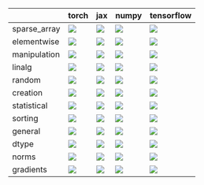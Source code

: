 |              | torch                                                                                                                                                 | jax                                                                                                                                                   | numpy                                                                                                                                                 | tensorflow                                                                                                                                            |
|:-------------|:------------------------------------------------------------------------------------------------------------------------------------------------------|:------------------------------------------------------------------------------------------------------------------------------------------------------|:------------------------------------------------------------------------------------------------------------------------------------------------------|:------------------------------------------------------------------------------------------------------------------------------------------------------|
| sparse_array | <a href="Experimental API/Core/sparse_array.md" rel="noopener noreferrer" target="_blank"><img src=https://img.shields.io/badge/-failure-red></a>     | <a href="Experimental API/Core/sparse_array.md" rel="noopener noreferrer" target="_blank"><img src=https://img.shields.io/badge/-success-success></a> | <a href="Experimental API/Core/sparse_array.md" rel="noopener noreferrer" target="_blank"><img src=https://img.shields.io/badge/-success-success></a> | <a href="Experimental API/Core/sparse_array.md" rel="noopener noreferrer" target="_blank"><img src=https://img.shields.io/badge/-success-success></a> |
| elementwise  | <a href="Experimental API/Core/elementwise.md" rel="noopener noreferrer" target="_blank"><img src=https://img.shields.io/badge/-failure-red></a>      | <a href="Experimental API/Core/elementwise.md" rel="noopener noreferrer" target="_blank"><img src=https://img.shields.io/badge/-failure-red></a>      | <a href="Experimental API/Core/elementwise.md" rel="noopener noreferrer" target="_blank"><img src=https://img.shields.io/badge/-failure-red></a>      | <a href="Experimental API/Core/elementwise.md" rel="noopener noreferrer" target="_blank"><img src=https://img.shields.io/badge/-failure-red></a>      |
| manipulation | <a href="Experimental API/Core/manipulation.md" rel="noopener noreferrer" target="_blank"><img src=https://img.shields.io/badge/-success-success></a> | <a href="Experimental API/Core/manipulation.md" rel="noopener noreferrer" target="_blank"><img src=https://img.shields.io/badge/-failure-red></a>     | <a href="Experimental API/Core/manipulation.md" rel="noopener noreferrer" target="_blank"><img src=https://img.shields.io/badge/-success-success></a> | <a href="Experimental API/Core/manipulation.md" rel="noopener noreferrer" target="_blank"><img src=https://img.shields.io/badge/-failure-red></a>     |
| linalg       | <a href="Experimental API/Core/linalg.md" rel="noopener noreferrer" target="_blank"><img src=https://img.shields.io/badge/-failure-red></a>           | <a href="Experimental API/Core/linalg.md" rel="noopener noreferrer" target="_blank"><img src=https://img.shields.io/badge/-failure-red></a>           | <a href="Experimental API/Core/linalg.md" rel="noopener noreferrer" target="_blank"><img src=https://img.shields.io/badge/-failure-red></a>           | <a href="Experimental API/Core/linalg.md" rel="noopener noreferrer" target="_blank"><img src=https://img.shields.io/badge/-failure-red></a>           |
| random       | <a href="Experimental API/Core/random.md" rel="noopener noreferrer" target="_blank"><img src=https://img.shields.io/badge/-failure-red></a>           | <a href="Experimental API/Core/random.md" rel="noopener noreferrer" target="_blank"><img src=https://img.shields.io/badge/-failure-red></a>           | <a href="Experimental API/Core/random.md" rel="noopener noreferrer" target="_blank"><img src=https://img.shields.io/badge/-failure-red></a>           | <a href="Experimental API/Core/random.md" rel="noopener noreferrer" target="_blank"><img src=https://img.shields.io/badge/-failure-red></a>           |
| creation     | <a href="Experimental API/Core/creation.md" rel="noopener noreferrer" target="_blank"><img src=https://img.shields.io/badge/-failure-red></a>         | <a href="Experimental API/Core/creation.md" rel="noopener noreferrer" target="_blank"><img src=https://img.shields.io/badge/-failure-red></a>         | <a href="Experimental API/Core/creation.md" rel="noopener noreferrer" target="_blank"><img src=https://img.shields.io/badge/-failure-red></a>         | <a href="Experimental API/Core/creation.md" rel="noopener noreferrer" target="_blank"><img src=https://img.shields.io/badge/-failure-red></a>         |
| statistical  | <a href="Experimental API/Core/statistical.md" rel="noopener noreferrer" target="_blank"><img src=https://img.shields.io/badge/-failure-red></a>      | <a href="Experimental API/Core/statistical.md" rel="noopener noreferrer" target="_blank"><img src=https://img.shields.io/badge/-failure-red></a>      | <a href="Experimental API/Core/statistical.md" rel="noopener noreferrer" target="_blank"><img src=https://img.shields.io/badge/-failure-red></a>      | <a href="Experimental API/Core/statistical.md" rel="noopener noreferrer" target="_blank"><img src=https://img.shields.io/badge/-failure-red></a>      |
| sorting      | <a href="Experimental API/Core/sorting.md" rel="noopener noreferrer" target="_blank"><img src=https://img.shields.io/badge/-success-success></a>      | <a href="Experimental API/Core/sorting.md" rel="noopener noreferrer" target="_blank"><img src=https://img.shields.io/badge/-success-success></a>      | <a href="Experimental API/Core/sorting.md" rel="noopener noreferrer" target="_blank"><img src=https://img.shields.io/badge/-success-success></a>      | <a href="Experimental API/Core/sorting.md" rel="noopener noreferrer" target="_blank"><img src=https://img.shields.io/badge/-success-success></a>      |
| general      | <a href="Experimental API/Core/general.md" rel="noopener noreferrer" target="_blank"><img src=https://img.shields.io/badge/-success-success></a>      | <a href="Experimental API/Core/general.md" rel="noopener noreferrer" target="_blank"><img src=https://img.shields.io/badge/-success-success></a>      | <a href="Experimental API/Core/general.md" rel="noopener noreferrer" target="_blank"><img src=https://img.shields.io/badge/-success-success></a>      | <a href="Experimental API/Core/general.md" rel="noopener noreferrer" target="_blank"><img src=https://img.shields.io/badge/-success-success></a>      |
| dtype        | <a href="Experimental API/Core/dtype.md" rel="noopener noreferrer" target="_blank"><img src=https://img.shields.io/badge/-success-success></a>        | <a href="Experimental API/Core/dtype.md" rel="noopener noreferrer" target="_blank"><img src=https://img.shields.io/badge/-success-success></a>        | <a href="Experimental API/Core/dtype.md" rel="noopener noreferrer" target="_blank"><img src=https://img.shields.io/badge/-success-success></a>        | <a href="Experimental API/Core/dtype.md" rel="noopener noreferrer" target="_blank"><img src=https://img.shields.io/badge/-success-success></a>        |
| norms        | <a href="Experimental API/Core/norms.md" rel="noopener noreferrer" target="_blank"><img src=https://img.shields.io/badge/-success-success></a>        | <a href="Experimental API/Core/norms.md" rel="noopener noreferrer" target="_blank"><img src=https://img.shields.io/badge/-success-success></a>        | <a href="Experimental API/Core/norms.md" rel="noopener noreferrer" target="_blank"><img src=https://img.shields.io/badge/-success-success></a>        | <a href="Experimental API/Core/norms.md" rel="noopener noreferrer" target="_blank"><img src=https://img.shields.io/badge/-success-success></a>        |
| gradients    | <a href="Experimental API/Core/gradients.md" rel="noopener noreferrer" target="_blank"><img src=https://img.shields.io/badge/-success-success></a>    | <a href="Experimental API/Core/gradients.md" rel="noopener noreferrer" target="_blank"><img src=https://img.shields.io/badge/-success-success></a>    | <a href="Experimental API/Core/gradients.md" rel="noopener noreferrer" target="_blank"><img src=https://img.shields.io/badge/-success-success></a>    | <a href="Experimental API/Core/gradients.md" rel="noopener noreferrer" target="_blank"><img src=https://img.shields.io/badge/-success-success></a>    |